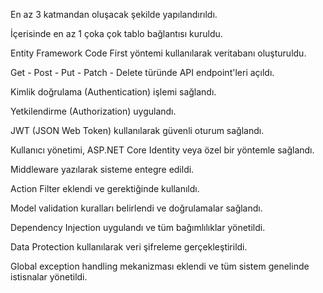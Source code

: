 En az 3 katmandan oluşacak şekilde yapılandırıldı.

İçerisinde en az 1 çoka çok tablo bağlantısı kuruldu.

Entity Framework Code First yöntemi kullanılarak veritabanı oluşturuldu.

Get - Post - Put - Patch - Delete türünde API endpoint'leri açıldı.

Kimlik doğrulama (Authentication) işlemi sağlandı.

Yetkilendirme (Authorization) uygulandı.

JWT (JSON Web Token) kullanılarak güvenli oturum sağlandı.

Kullanıcı yönetimi, ASP.NET Core Identity veya özel bir yöntemle sağlandı.

Middleware yazılarak sisteme entegre edildi.

Action Filter eklendi ve gerektiğinde kullanıldı.

Model validation kuralları belirlendi ve doğrulamalar sağlandı.

Dependency Injection uygulandı ve tüm bağımlılıklar yönetildi.

Data Protection kullanılarak veri şifreleme gerçekleştirildi.

Global exception handling mekanizması eklendi ve tüm sistem genelinde istisnalar yönetildi.

